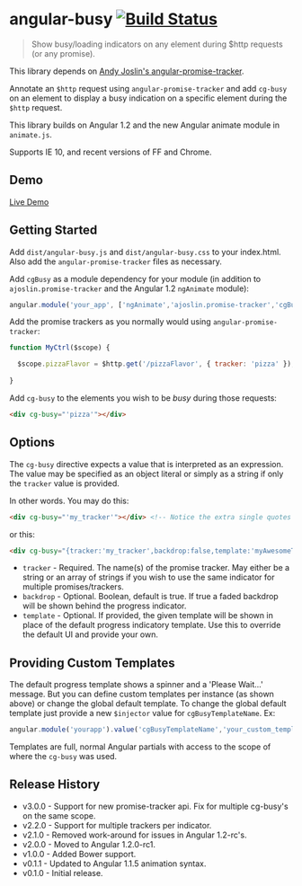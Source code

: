 # angular-busy [![Build Status](https://travis-ci.org/cgross/angular-busy.png?branch=master)](https://travis-ci.org/cgross/angular-busy)

> Show busy/loading indicators on any element during $http requests (or any promise).

This library depends on [Andy Joslin's angular-promise-tracker](https://github.com/ajoslin/angular-promise-tracker).  

Annotate an `$http` request using `angular-promise-tracker` and add `cg-busy` on an element to display a busy 
indication on a specific element during the `$http` request.

This library builds on Angular 1.2 and the new Angular animate module in `animate.js`.

Supports IE 10, and recent versions of FF and Chrome.

## Demo

[Live Demo](http://cgross.github.io/angular-busy/demo)

## Getting Started

Add `dist/angular-busy.js` and `dist/angular-busy.css` to your index.html.  Also add the `angular-promise-tracker` files as necessary.

Add `cgBusy` as a module dependency for your module (in addition to `ajoslin.promise-tracker` and the Angular 1.2 `ngAnimate` module):

```js
angular.module('your_app', ['ngAnimate','ajoslin.promise-tracker','cgBusy']);
```

Add the promise trackers as you normally would using `angular-promise-tracker`:

```js
function MyCtrl($scope) {

  $scope.pizzaFlavor = $http.get('/pizzaFlavor', { tracker: 'pizza' });
  
}
```

Add `cg-busy` to the elements you wish to be _busy_ during those requests:

```html
<div cg-busy="'pizza'"></div>
```

## Options

The `cg-busy` directive expects a value that is interpreted as an expression.  The value may be specified as an object literal 
 or simply as a string if only the `tracker` value is provided.

In other words.  You may do this:

```html
<div cg-busy="'my_tracker'"></div> <!-- Notice the extra single quotes because its an expression -->
```

or this:

```html
<div cg-busy="{tracker:'my_tracker',backdrop:false,template:'myAwesomeTemplate.html'}"></div>
```

* `tracker` - Required. The name(s) of the promise tracker.  May either be a string or an array of strings if you wish to use the same indicator for multiple promises/trackers.
* `backdrop` - Optional. Boolean, default is true. If true a faded backdrop will be shown behind the progress indicator.
* `template` - Optional.  If provided, the given template will be shown in place of the default progress 
indicatory template. Use this to override the default UI and provide your own.

## Providing Custom Templates

The default progress template shows a spinner and a 'Please Wait...' message.  But you can define custom templates per instance 
(as shown above) or change the global default template.  To change the global default template just provide a new 
`$injector` value for `cgBusyTemplateName`.  Ex:

 ```js
angular.module('yourapp').value('cgBusyTemplateName','your_custom_template_here.html');
```

Templates are full, normal Angular partials with access to the scope of where the `cg-busy` was used.

## Release History
 * v3.0.0 - Support for new promise-tracker api.  Fix for multiple cg-busy's on the same scope.
 * v2.2.0 - Support for multiple trackers per indicator.
 * v2.1.0 - Removed work-around for issues in Angular 1.2-rc's.
 * v2.0.0 - Moved to Angular 1.2.0-rc1.
 * v1.0.0 - Added Bower support.
 * v0.1.1 - Updated to Angular 1.1.5 animation syntax.
 * v0.1.0 - Initial release.

